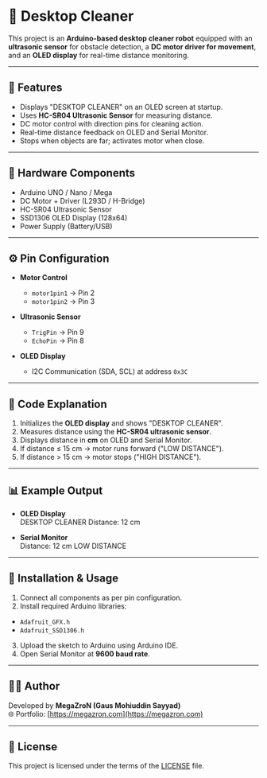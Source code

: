 # 🧹 Desktop Cleaner 

This project is an **Arduino-based desktop cleaner robot** equipped with an **ultrasonic sensor** for obstacle detection, a **DC motor driver for movement**, and an **OLED display** for real-time distance monitoring.

---

## 📌 Features
- Displays "DESKTOP CLEANER" on an OLED screen at startup.
- Uses **HC-SR04 Ultrasonic Sensor** for measuring distance.
- DC motor control with direction pins for cleaning action.
- Real-time distance feedback on OLED and Serial Monitor.
- Stops when objects are far; activates motor when close.

---

## 📂 Hardware Components
- Arduino UNO / Nano / Mega  
- DC Motor + Driver (L293D / H-Bridge)  
- HC-SR04 Ultrasonic Sensor  
- SSD1306 OLED Display (128x64)  
- Power Supply (Battery/USB)  

---

## ⚙️ Pin Configuration
- **Motor Control**  
  - `motor1pin1` → Pin 2  
  - `motor1pin2` → Pin 3  

- **Ultrasonic Sensor**  
  - `TrigPin` → Pin 9  
  - `EchoPin` → Pin 8  

- **OLED Display**  
  - I2C Communication (SDA, SCL) at address `0x3C`  

---

## 🚀 Code Explanation
1. Initializes the **OLED display** and shows "DESKTOP CLEANER".  
2. Measures distance using the **HC-SR04 ultrasonic sensor**.  
3. Displays distance in **cm** on OLED and Serial Monitor.  
4. If distance ≤ 15 cm → motor runs forward ("LOW DISTANCE").  
5. If distance > 15 cm → motor stops ("HIGH DISTANCE").  

---

## 📊 Example Output
- **OLED Display**  
DESKTOP CLEANER
Distance: 12 cm

- **Serial Monitor**  
Distance: 12 cm
LOW DISTANCE

---

## 🔧 Installation & Usage
1. Connect all components as per pin configuration.  
2. Install required Arduino libraries:  
 - `Adafruit_GFX.h`  
 - `Adafruit_SSD1306.h`  
3. Upload the sketch to Arduino using Arduino IDE.  
4. Open Serial Monitor at **9600 baud rate**.  

---

## 👨‍💻 Author
Developed by **MegaZroN (Gaus Mohiuddin Sayyad)**  
🌐 Portfolio: [https://megazron.com](https://megazron.com)  

---

## 📜 License
This project is licensed under the terms of the [LICENSE](LICENSE) file.
